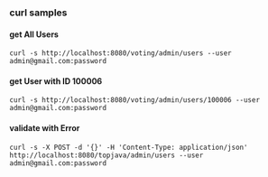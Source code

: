 ### curl samples

#### get All Users
`curl -s http://localhost:8080/voting/admin/users --user admin@gmail.com:password`

#### get User with ID 100006
`curl -s http://localhost:8080/voting/admin/users/100006 --user admin@gmail.com:password`

#### validate with Error
`curl -s -X POST -d '{}' -H 'Content-Type: application/json' http://localhost:8080/topjava/admin/users --user admin@gmail.com:password`
